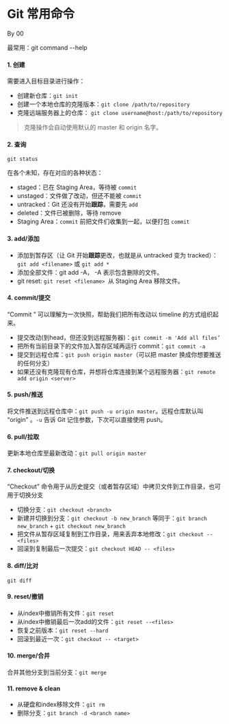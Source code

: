 
# Git 常用命令

By 00 

最常用：git command --help

#### 1. 创建

需要进入目标目录进行操作：

- 创建新仓库：`git init`
- 创建一个本地仓库的克隆版本：`git clone /path/to/repository`
- 克隆远端服务器上的仓库： `git clone username@host:/path/to/repository`

> 克隆操作会自动使用默认的 master 和 origin 名字。

#### 2. 查询

	git status

在各个未知，存在对应的各种状态：
- staged：已在 Staging Area，等待被 `commit`
- unstaged：文件做了改动，但还不能被 `commit`
- untracked：Git 还没有开始**跟踪**，需要先 `add`
- deleted：文件已被删除，等待 remove
- Staging Area：`commit` 前把文件们收集到一起，以便打包 `commit`

#### 3. add/添加

- 添加到暂存区（让 Git 开始**跟踪**更改，也就是从 untracked 变为 tracked）：`git add <filename>` 或 `git add *`
- 添加全部文件：git add -A， -A 表示包含删除的文件。
- git reset: `git reset <filename> `从 Staging Area 移除文件。

#### 4. commit/提交

“Commit ” 可以理解为一次快照，帮助我们把所有改动以 timeline 的方式组织起来。

- 提交改动(到head，但还没到远程服务器)：`git commit -m 'Add all files’`
- 把所有当前目录下的文件加入暂存区域再运行 commit：`git commit -a`
- 提交到远程仓库：`git push origin master`（可以把 master 换成你想要推送的任何分支）
- 如果还没有克隆现有仓库，并想将仓库连接到某个远程服务器：`git remote add origin <server>`  

#### 5. push/推送

将文件推送到远程仓库中：`git push -u origin master`。远程仓库默认叫 “origin” 。`-u` 告诉 Git 记住参数，下次可以直接使用 push。

#### 6. pull/拉取

更新本地仓库至最新改动：`git pull origin master`

#### 7. checkout/切换

“Checkout” 命令用于从历史提交（或者暂存区域）中拷贝文件到工作目录，也可用于切换分支

- 切换分支：`git checkout <branch>`
- 新建并切换到分支：`git checkout -b new_branch` 等同于：`git branch new_branch` + `git checkout new_branch`
- 把文件从暂存区域复制到工作目录，用来丢弃本地修改：`git checkout --<files>`
- 回滚到复制最后一次提交：`git checkout HEAD -- <files>`  

#### 8. diff/比对

	git diff

#### 9. reset/撤销

- 从index中撤销所有文件：`git reset`
- 从index中撤销最后一次add的文件：`git reset --<files>`
- 恢复之前版本：`git reset --hard`
- 回滚到最近一次：`git checkout -- <target>`

#### 10. merge/合并

合并其他分支到当前分支：`git merge`

#### 11. remove & clean

- 从硬盘和index移除文件：`git rm`
- 删除分支：`git branch -d <branch name>`  


